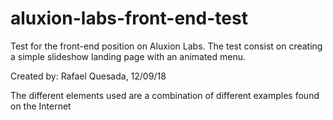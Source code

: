 # aluxion-labs-front-end-test
Test for the front-end position on Aluxion Labs. The test consist on creating a simple slideshow landing page with an animated menu.

Created by: Rafael Quesada, 12/09/18

The different elements used are a combination of different examples found on the Internet
